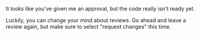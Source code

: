It looks like you've given me an approval, but the code really isn't ready yet.

Luckily, you can change your mind about reviews. Go ahead and leave a review again, but make sure to select "request changes" this time.
